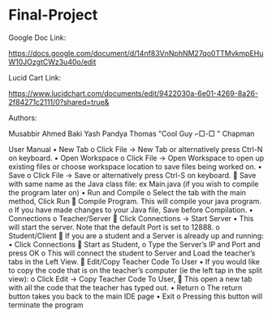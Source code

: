 # Final-Project

Google Doc Link:

https://docs.google.com/document/d/14nf83VnNphNM27qo0TTMvkmpEHuW10JOzgtCWz3u40o/edit


Lucid Cart Link:

https://www.lucidchart.com/documents/edit/9422030a-6e01-4269-8a26-2f84271c2111/0?shared=true&

Authors:

Musabbir Ahmed Baki
Yash Pandya
Thomas "Cool Guy ⌐□-□ " Chapman



User Manual
•	New Tab
  o	Click File -> New Tab or alternatively press Ctrl-N on keyboard.
•	Open Workspace
  o	Click File -> Open Workspace to open up existing files or choose workspace location to save files being worked on.
•	Save
  o	Click File -> Save or alternatively press Ctrl-S on keyboard.
    	Save with same name as the Java class file: ex Main.java (if you wish to compile the program later on)
•	Run  and Compile
  o	Select the tab with the main method, Click Run  Compile Program. This will compile your java program.
  o	If you have made changes to your Java file, Save before Compilation.
•	Connections
  o	Teacher/Server
    	Click Connections -> Start Server
      •	This will start the server. Note that the default Port is set to 12888.
  o	Student/Client
    	If you are a student and a Server is already up and running:
      •	Click Connections  Start as Student,
        o	Type the Server’s IP and Port and press OK
        o	This will connect the student to Server and Load the teacher’s tabs in the Left View.
    	Edit/Copy Teacher Code To User
      •	If you would like to copy the code that is on the teacher’s computer (ie the left tap in the split view):
        o	Click Edit -> Copy Teacher Code To User,
          	This open a new tab with all the code that the teacher has typed out. 
•	Return
  o	The return button takes you back to the main IDE page
•	Exit
  o	Pressing this button will terminate the program





